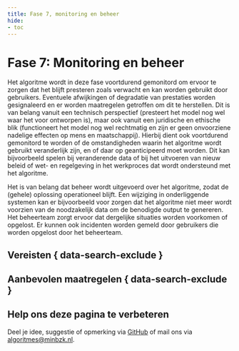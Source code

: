 ```yaml
--- 
title: Fase 7, monitoring en beheer
hide:
- toc
---
```


# Fase 7: Monitoring en beheer
Het algoritme wordt in deze fase voortdurend gemonitord om ervoor te zorgen dat het blijft presteren zoals verwacht en kan worden gebruikt door gebruikers. 
Eventuele afwijkingen of degradatie van prestaties worden gesignaleerd en er worden maatregelen getroffen om dit te herstellen. 
Dit is van belang vanuit een technisch perspectief (presteert het model nog wel waar het voor ontworpen is), maar ook vanuit een juridische en ethische blik (functioneert het model nog wel rechtmatig en zijn er geen onvoorziene nadelige effecten op mens en maatschappij). 
Hierbij dient ook voortdurend gemonitord te worden of de omstandigheden waarin het algoritme wordt gebruikt veranderlijk zijn, en of daar op geanticipeerd moet worden. 
Dit kan bijvoorbeeld spelen bij veranderende data of bij het uitvoeren van nieuw beleid of wet- en regelgeving in het werkproces dat wordt ondersteund met het algoritme. 

Het is van belang dat beheer wordt uitgevoerd over het algoritme, zodat de (gehele) oplossing operationeel blijft. 
Een wijziging in onderliggende systemen kan er bijvoorbeeld voor zorgen dat het algoritme niet meer wordt voorzien van de noodzakelijk data om de benodigde output te genereren. 
Het beheerteam zorgt ervoor dat dergelijke situaties worden voorkomen of opgelost. Er kunnen ook incidenten worden gemeld door gebruikers die worden opgelost door het beheerteam.  

## Vereisten { data-search-exclude }

<!-- list_vereisten levenscyclus/monitoring-en-beheer no-rol no-levenscyclus no-search no-onderwerp -->

## Aanbevolen maatregelen { data-search-exclude }

<!-- list_maatregelen levenscyclus/monitoring-en-beheer no-rol no-levenscyclus no-search no-onderwerp -->


## Help ons deze pagina te verbeteren
Deel je idee, suggestie of opmerking via [GitHub](https://github.com/MinBZK/Algoritmekader/issues/new/choose) of mail ons via [algoritmes@minbzk.nl](mailto:algoritmes@minbzk.nl).
